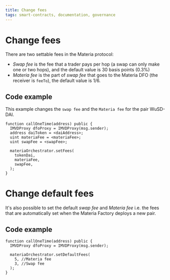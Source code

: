 ```yaml
---
title: Change fees
tags: smart-contracts, documentation, governance
---
```


# Change fees

There are two settable fees in the Materia protocol:
- *Swap fee* is the fee that a trader pays per hop (a swap can only make one or two hops), and the default value is 30 basis points (0.3%)
- *Materia fee* is the part of *swap fee* that goes to the Materia DFO (the receiver is `feeTo`), the default value is 1/6.

## Code example

This example changes the `swap fee` and the `Materia fee` for the pair WuSD-DAI.

```solidity
function callOneTime(address) public {
  IMVDProxy dfoProxy = IMVDProxy(msg.sender);
  address daiToken = <daiAddress>;
  uint materiaFee = <materiaFee>;
  uint swapFee = <swapFee>;

  materiaOrchestrator.setFees(
    tokenDai,
    materiaFee,
    swapFee,
  ); 
}
```

# Change default fees

It's also possible to set the default *swap fee* and *Materia fee* i.e. the fees that are automatically set when the Materia Factory deploys a new pair.

## Code example

```solidity
function callOneTime(address) public {
  IMVDProxy dfoProxy = IMVDProxy(msg.sender);

  materiaOrchestrator.setDefaultFees(
    5, //Materia fee
    3, //Swap fee
  ); 
}
```
